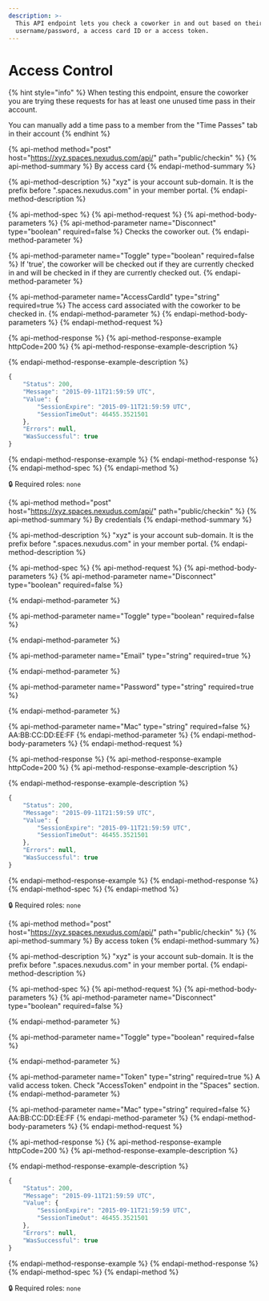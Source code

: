 ```yaml
---
description: >-
  This API endpoint lets you check a coworker in and out based on their
  username/password, a access card ID or a access token.
---
```


# Access Control

{% hint style="info" %}
When testing this endpoint, ensure the coworker you are trying these requests for has at least one unused time pass in their account. 

You can manually add a time pass to a member from the "Time Passes" tab in their account
{% endhint %}

{% api-method method="post" host="https://xyz.spaces.nexudus.com/api/" path="public/checkin" %}
{% api-method-summary %}
By access card
{% endapi-method-summary %}

{% api-method-description %}
"xyz" is your account sub-domain. It is the prefix before ".spaces.nexudus.com" in your member portal.
{% endapi-method-description %}

{% api-method-spec %}
{% api-method-request %}
{% api-method-body-parameters %}
{% api-method-parameter name="Disconnect" type="boolean" required=false %}
Checks the coworker out.
{% endapi-method-parameter %}

{% api-method-parameter name="Toggle" type="boolean" required=false %}
If 'true', the coworker will be checked out if they are currently checked in and will be checked in if they are currently checked out.
{% endapi-method-parameter %}

{% api-method-parameter name="AccessCardId" type="string" required=true %}
The access card associated with the coworker to be checked in.
{% endapi-method-parameter %}
{% endapi-method-body-parameters %}
{% endapi-method-request %}

{% api-method-response %}
{% api-method-response-example httpCode=200 %}
{% api-method-response-example-description %}

{% endapi-method-response-example-description %}

```javascript
{
    "Status": 200,
    "Message": "2015-09-11T21:59:59 UTC",
    "Value": {
        "SessionExpire": "2015-09-11T21:59:59 UTC",
        "SessionTimeOut": 46455.3521501
    },
    "Errors": null,
    "WasSuccessful": true
}
```
{% endapi-method-response-example %}
{% endapi-method-response %}
{% endapi-method-spec %}
{% endapi-method %}

🔒 Required roles: `none`

{% api-method method="post" host="https://xyz.spaces.nexudus.com/api/" path="public/checkin" %}
{% api-method-summary %}
By credentials
{% endapi-method-summary %}

{% api-method-description %}
"xyz" is your account sub-domain. It is the prefix before ".spaces.nexudus.com" in your member portal.
{% endapi-method-description %}

{% api-method-spec %}
{% api-method-request %}
{% api-method-body-parameters %}
{% api-method-parameter name="Disconnect" type="boolean" required=false %}

{% endapi-method-parameter %}

{% api-method-parameter name="Toggle" type="boolean" required=false %}

{% endapi-method-parameter %}

{% api-method-parameter name="Email" type="string" required=true %}

{% endapi-method-parameter %}

{% api-method-parameter name="Password" type="string" required=true %}

{% endapi-method-parameter %}

{% api-method-parameter name="Mac" type="string" required=false %}
AA:BB:CC:DD:EE:FF
{% endapi-method-parameter %}
{% endapi-method-body-parameters %}
{% endapi-method-request %}

{% api-method-response %}
{% api-method-response-example httpCode=200 %}
{% api-method-response-example-description %}

{% endapi-method-response-example-description %}

```javascript
{
    "Status": 200,
    "Message": "2015-09-11T21:59:59 UTC",
    "Value": {
        "SessionExpire": "2015-09-11T21:59:59 UTC",
        "SessionTimeOut": 46455.3521501
    },
    "Errors": null,
    "WasSuccessful": true
}
```
{% endapi-method-response-example %}
{% endapi-method-response %}
{% endapi-method-spec %}
{% endapi-method %}

🔒 Required roles: `none`

{% api-method method="post" host="https://xyz.spaces.nexudus.com/api/" path="public/checkin" %}
{% api-method-summary %}
By access token
{% endapi-method-summary %}

{% api-method-description %}
"xyz" is your account sub-domain. It is the prefix before ".spaces.nexudus.com" in your member portal.
{% endapi-method-description %}

{% api-method-spec %}
{% api-method-request %}
{% api-method-body-parameters %}
{% api-method-parameter name="Disconnect" type="boolean" required=false %}

{% endapi-method-parameter %}

{% api-method-parameter name="Toggle" type="boolean" required=false %}

{% endapi-method-parameter %}

{% api-method-parameter name="Token" type="string" required=true %}
A valid access token. Check "AccessToken" endpoint in the "Spaces" section.
{% endapi-method-parameter %}

{% api-method-parameter name="Mac" type="string" required=false %}
AA:BB:CC:DD:EE:FF
{% endapi-method-parameter %}
{% endapi-method-body-parameters %}
{% endapi-method-request %}

{% api-method-response %}
{% api-method-response-example httpCode=200 %}
{% api-method-response-example-description %}

{% endapi-method-response-example-description %}

```javascript
{
    "Status": 200,
    "Message": "2015-09-11T21:59:59 UTC",
    "Value": {
        "SessionExpire": "2015-09-11T21:59:59 UTC",
        "SessionTimeOut": 46455.3521501
    },
    "Errors": null,
    "WasSuccessful": true
}
```
{% endapi-method-response-example %}
{% endapi-method-response %}
{% endapi-method-spec %}
{% endapi-method %}

🔒 Required roles: `none`



